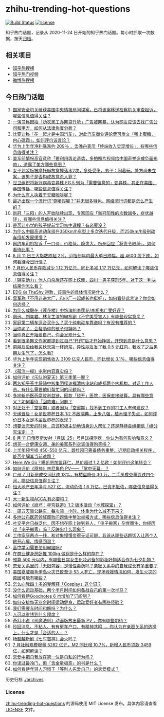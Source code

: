# zhihu-trending-hot-questions

[![Build Status](https://github.com/justjavac/zhihu-trending-hot-questions/workflows/ci/badge.svg?branch=master)](https://github.com/justjavac/zhihu-trending-hot-questions/actions)
[![license](https://img.shields.io/github/license/justjavac/zhihu-trending-hot-questions)](https://github.com/justjavac/zhihu-trending-hot-questions/blob/master/LICENSE)

知乎热门话题，记录从 2020-11-24
日开始的知乎热门话题。每小时抓取一次数据，按天[归档](./archives)。

## 相关项目

- [知乎热搜榜](https://github.com/justjavac/zhihu-trending-top-search)
- [知乎热门视频](https://github.com/justjavac/zhihu-trending-hot-video)
- [微博热搜榜](https://github.com/justjavac/weibo-trending-hot-search)

## 今日热门话题

<!-- BEGIN -->
<!-- 最后更新时间 Sat Aug 12 2023 03:11:33 GMT+0800 (China Standard Time) -->

1. [国家安全机关破获美国中央情报局间谍案，已将该案移送检察机关审查起诉，哪些信息值得关注？](https://www.zhihu.com/question/616733499)
1. [一演员称因拍「劝农民工办网贷升舱」广告被网暴，认为网友应该去找广告公司和甲方，如何从法律角度分析？](https://www.zhihu.com/question/616589092)
1. [比亚迪称「在一起才是中国汽车」，对此汽车商业评论贾可发文「嘴上蜜糖，内心砒霜」，如何评价该言论？](https://www.zhihu.com/question/616764307)
1. [华为上半年净利暴涨约 209％ ，孟晚舟表示「终端收入实现增长」，有哪些信息值得关注？](https://www.zhihu.com/question/616794734)
1. [美军前情报高官竟称「要利用舆论造势，多拍照片视频给中国声誉造成负面影响」，透露了美方哪些意图？](https://www.zhihu.com/question/616677670)
1. [女子划浆板被摩托艇故意撞落水2次，多处受伤，男子：闹着玩。警方尚未立案，该男子是否构成故意杀人罪？](https://www.zhihu.com/question/616784815)
1. [世卫组织将新冠病毒变异株 EG.5 列为「需要留意的」变异株，其正在美国、英国传播，哪些信息值得关注？](https://www.zhihu.com/question/616569540)
1. [为什么有人执着于无糖咖啡呢？](https://www.zhihu.com/question/606515828)
1. [最近出现一个流行词“尊嘟假嘟？”并无很多特色。网络流行词都是怎么产生的？](https://www.zhihu.com/question/616363979)
1. [新冠「三阳」的人开始陆续出现，专家回应「新冠阳性的次数越多，症状越轻」，有哪些信息值得关注？](https://www.zhihu.com/question/616741804)
1. [是否让小学的孩子提前学习初中课程？有必要没？](https://www.zhihu.com/question/524393802)
1. [为什么中国高速动车组在350km/h车型上多次迭代升级，而250km/h级别动车组却发展缓慢？](https://www.zhihu.com/question/616077502)
1. [网约车司机投诉「一口价」价格低、隐患大，杭州回应「将责令取缔」，如何看待此事？](https://www.zhihu.com/question/616609142)
1. [8 月 11 日三大指数跌超 2%，沪指创年内最大单日跌幅，超 4600 股下跌，如何看待今日行情？](https://www.zhihu.com/question/616740644)
1. [7 月份人民币存款减少 1.12 万亿元，同比多减 1.17 万亿元，如何解读？哪些信息值得关注？](https://www.zhihu.com/question/616788896)
1. [「隔空助力」他人自杀后还在网上炫耀，四川一男子获刑5年。对于这一判决结果你怎么看？](https://www.zhihu.com/question/616384306)
1. [EDG 向 TheShy 道歉，该事件的具体情况是什么？](https://www.zhihu.com/question/616586628)
1. [雷军称「不用非进大厂，和小厂一起成长也挺好」，如何看待此言论？你会如何选择？](https://www.zhihu.com/question/616774068)
1. [为什么成毅在《莲花楼》中饰演的李莲花/李相夷广受好评？](https://www.zhihu.com/question/613606084)
1. [周迅、刘奕君、林允主演的电视剧《不完美受害人》有哪些现实意义？](https://www.zhihu.com/question/614237953)
1. [家庭第二辆车适合买什么？买个纯电动车靠谱吗？有没有推荐的？](https://www.zhihu.com/question/274506149)
1. [当你老了，会帮助你的孩子带娃吗？](https://www.zhihu.com/question/614202268)
1. [当你真正开始爱自己，你会发现什么？](https://www.zhihu.com/question/608467041)
1. [看到很多网文作家都提到过自己“开窍”后才开始挣钱，开窍到底是什么意思？](https://www.zhihu.com/question/616436392)
1. [男朋友没给我买秋天第一杯奶茶，异性朋友发了我 0.5 元红包，我收了之后男朋友生气了，怎么看?](https://www.zhihu.com/question/616338022)
1. [华为上半年实现销售收入 3109 亿元人民币，同比增长 3.1%，哪些信息值得关注？](https://www.zhihu.com/question/616785070)
1. [《孤注一掷》电影内容真实吗？](https://www.zhihu.com/question/615934965)
1. [如何评价《乐队的夏天》第三季第一期？](https://www.zhihu.com/question/616787165)
1. [两名知乎答主将随中核集团探访福清核电站和成都两个核机构，对话工作人员，有什么需要他们帮忙问的问题吗？](https://www.zhihu.com/question/616234429)
1. [多地斩断医药腐败利益链，回款「绕开」医院，医保直接结算，具有哪些意义？如何看待「回款难」问题？](https://www.zhihu.com/question/616744062)
1. [对正处于「空窗期」或者因为「空窗期」找不到工作的打工人有何建议？](https://www.zhihu.com/question/616748194)
1. [无缘晋级！女足世界杯日本 1:2 不敌瑞典，止步八强，植木理子失点，如何评价日本女足本届世界杯的表现？](https://www.zhihu.com/question/616794236)
1. [想要谈恋爱的时候，应该积极主动地请身边人帮忙？还是静待良缘相信「缘分天注定」？](https://www.zhihu.com/question/614078550)
1. [8 月 11 日俄罗斯发射「月球-25」号月球探测器，你认为有何影响和意义？](https://www.zhihu.com/question/616736076)
1. [想买一台健康空调，美的美家系列空调值得购买吗？](https://www.zhihu.com/question/616574212)
1. [上半年预亏损 450-550 亿元，碧桂园已筹备债务重整，近期启动相关程序，能否化解其当前难题？](https://www.zhihu.com/question/616735161)
1. [Here We Go？曝凯恩加盟拜仁，总价超过 1.2 亿欧！如何评价这笔转会？](https://www.zhihu.com/question/616773323)
1. [如何评价《原神》林尼角色 PV——「掌中天幕」？](https://www.zhihu.com/question/616627346)
1. [广州 7 月新房成交同比跌 18%，有楼盘降价 30 万，二手房成交量连跌四个月，哪些信息值得关注？](https://www.zhihu.com/question/616737113)
1. [恒大地产去年净亏 527 亿，流动负债 1.6 万亿，已资不抵债，哪些信息值得关注？](https://www.zhihu.com/question/616734762)
1. [大一新生报ACCA,有必要吗？](https://www.zhihu.com/question/37567837)
1. [如何评价《崩坏：星穹铁道》1.2 版本活动「地城探宝」？](https://www.zhihu.com/question/616571264)
1. [一周五天骑公路车，每次骑一小时，体重为什么减不下来？](https://www.zhihu.com/question/616313353)
1. [多地公布医药领域腐败问题集中整治举报方式，哪些信息值得关注？](https://www.zhihu.com/question/616606042)
1. [社交平台日益泛化，因不想在网上碰到熟人，「电子搬家」孕育而生，你经历过「电子搬家」吗？反映出什么现象？](https://www.zhihu.com/question/616780037)
1. [工作家庭两点一线，和对象慢慢变得无话可聊，我该从哪些话题切入让两个人敞开心扉、情感回温？](https://www.zhihu.com/question/613869971)
1. [高中学习需要使用电脑吗?](https://www.zhihu.com/question/614115870)
1. [在商业健身房卧推 100kg 做组是什么样的存在？](https://www.zhihu.com/question/615424969)
1. [预算 500 元以内，有哪些日常女生化妆必备的彩妆好物适合作为七夕礼物？](https://www.zhihu.com/question/614864827)
1. [恋爱关系里的「无限包容」是慢性毒药吗？亲密关系中的自我成长有多重要？](https://www.zhihu.com/question/614273299)
1. [美国夏威夷毛伊岛火灾已致至少 53 人死亡，现场救援情况如何，发生火灾的原因可能有哪些？](https://www.zhihu.com/question/616605958)
1. [怎么向我四十多的爹解释「Cosplay」这个词？](https://www.zhihu.com/question/614209520)
1. [没什么运动基础，两个半月时间如何备战自己的第一次半马？](https://www.zhihu.com/question/615095932)
1. [如何看待Goodnotes 6 也增加了订阅制？](https://www.zhihu.com/question/616470895)
1. [如何安排每天业余时间运动健身，运动爱好者有哪些经验？](https://www.zhihu.com/question/616071820)
1. [我们需要与时间和解吗？为什么？](https://www.zhihu.com/question/616603546)
1. [人可以省钱到什么程度？](https://www.zhihu.com/question/613042312)
1. [奇幻小说《恶魔法则》动画版放出最新 PV ，你有哪些期待？](https://www.zhihu.com/question/616262493)
1. [秒回消息、不粘人、有有房车户口、有精神共鸣……你认为在亲密关系的选择上，什么才是「合适的人」？](https://www.zhihu.com/question/614254519)
1. [杨超越新剧《七时吉祥》会火吗？](https://www.zhihu.com/question/616061780)
1. [7 月社融规模增量 5282 亿元，M2 同比增 10.7%，新增人民币贷款 3459 亿，如何解读？](https://www.zhihu.com/question/616788676)
1. [恋爱中把自我放在第一位是自私的行为吗？](https://www.zhihu.com/question/614078531)
1. [你读过最冷门，但「含金量极高」的书是什么？](https://www.zhihu.com/question/438708854)
1. [如何看待年轻人习惯于「等别人先爱自己」的恋爱模式？](https://www.zhihu.com/question/614078524)

<!-- END -->

历史归档 [./archives](./archives)

### License

[zhihu-trending-hot-questions](https://github.com/justjavac/zhihu-trending-hot-questions)
的源码使用 MIT License 发布。具体内容请查看 [LICENSE](./LICENSE) 文件。

